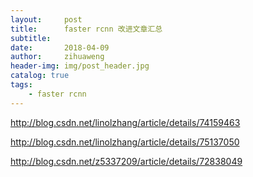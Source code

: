 ```yaml
---
layout:     post
title:      faster rcnn 改进文章汇总
subtitle:   
date:       2018-04-09
author:     zihuaweng
header-img: img/post_header.jpg
catalog: true
tags:
    - faster rcnn
---
```



http://blog.csdn.net/linolzhang/article/details/74159463

http://blog.csdn.net/linolzhang/article/details/75137050

http://blog.csdn.net/z5337209/article/details/72838049